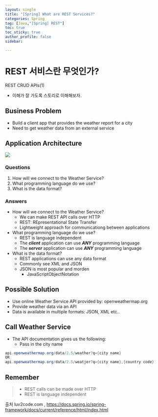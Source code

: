 ```yaml
---
layout: single
title: "[Spring] What are REST Services?"
categories: Spring
tag: [Java,"[Spring] REST"]
toc: true
toc_sticky: true
author_profile: false
sidebar:

---
```

# REST 서비스란 무엇인가?
REST CRUD APIs(1)
- 이해가 잘 가도록 스토리로 이해해보자.

## Business Problem
- Build a client app that provides the weather report for a city
- Need to get weather data from an external service

## Application Architecture
![](https://i.imgur.com/FHXH5Mf.png)

### Questions
1. How will we connect to the Weather Service?
2. What programming language do we use?
3. What is the data format?

### Answers
- How will we connect to the Weather Service?
	- We can make REST API calls over HTTP
	- REST: REpresentational State Transfer
	- Lightweight approach for communicationg between applications
- What programming language do we use?
	- REST is language independent
	- The ***client*** application can use ***ANY*** programming language
	- The ***server*** application can use ***ANY*** programming language
- What is the data format?
	- REST applications can use any data format
	- Commonly see XML and JSON
	- JSON is most popular and morden
		- JavaScriptObjectNotation

## Possible Solution
- Use online Weather Service API provided by: openweathermap.org
- Provide weather data via an API
- Data is available in multiple formats: JSON, XML etc..

## Call Weather Service
- The API documentation gives us the following:
	- Pass in the city name
```java
api.openweathermap.org/data/2.5/weather?q={city name}
OR
api.openweathermap.org/data/2.5/weatjer?q={city name},{country code}
```
## Remember
>- REST calls can be made over HTTP
>- REST is language independent




출처 luv2code.com , https://docs.spring.io/spring-framework/docs/current/reference/html/index.html 